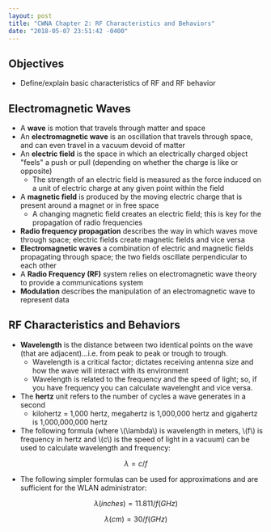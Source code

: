 ```yaml
---
layout: post
title: "CWNA Chapter 2: RF Characteristics and Behaviors"
date: "2018-05-07 23:51:42 -0400"
---
```


## Objectives

* Define/explain basic characteristics of RF and RF behavior

## Electromagnetic Waves

* A **wave** is motion that travels through matter and space
* An **electromagnetic wave** is an oscillation that travels through space, and can even travel in a vacuum devoid of matter
* An **electric field** is the space in which an electrically charged object "feels" a push or pull (depending on whether the charge is like or opposite)
  * The strength of an electric field is measured as the force induced on a unit of electric charge at any given point within the field
* A **magnetic field** is produced by the moving electric charge that is present around a magnet or in free space
  * A changing magnetic field creates an electric field; this is key for the propagation of radio frequencies
* **Radio frequency propagation** describes the way in which waves move through space; electric fields create magnetic fields and vice versa
* **Electromagnetic waves** a combination of electric and magnetic fields propagating through space; the two fields oscillate perpendicular to each other
* A **Radio Frequency (RF)** system relies on electromagnetic wave theory to provide a communications system
* **Modulation** describes the manipulation of an electromagnetic wave to represent data

## RF Characteristics and Behaviors

* **Wavelength** is the distance between two identical points on the wave (that are adjacent)...i.e. from peak to peak or trough to trough.
  * Wavelength is a critical factor; dictates receiving antenna size and how the wave will interact with its environment
  * Wavelength is related to the frequency and the speed of light; so, if you have frequency you can calculate wavelenght and vice versa.
* The **hertz** unit refers to the number of cycles a wave generates in a second 
  * kilohertz = 1,000 hertz, megahertz is 1,000,000 hertz and gigahertz is 1,000,000,000 hertz
* The following formula (where \\(\lambda\\) is wavelength in meters, \\(f\\) is frequency in hertz and \\(c\\) is the speed of light in a vacuum) can be used to calculate wavelength and frequency:

$$\lambda = c/f$$

* The following simpler formulas can be used for approximations and are sufficient for the WLAN administrator:

$$\lambda (inches) = 11.811 / f (GHz)$$

$$\lambda (cm) = 30 / f (GHz)$$
